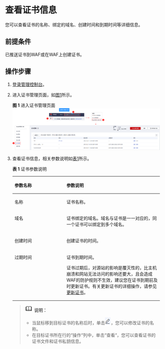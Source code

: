 # 查看证书信息<a name="waf_01_0282"></a>

您可以查看证书的名称、绑定的域名、创建时间和到期时间等详细信息。

## 前提条件<a name="section12726112995613"></a>

已推送证书到WAF或在WAF上创建证书。

## 操作步骤<a name="section3817437161619"></a>

1.  [登录管理控制台](https://console.huaweicloud.com/?locale=zh-cn)。
2.  进入证书管理页面，如[图1](#waf_01_0078_fig96651149116)所示。

    **图 1**  进入证书管理页面<a name="waf_01_0078_fig96651149116"></a>  
    ![](figures/进入证书管理页面.png "进入证书管理页面")

3.  查看证书信息，相关参数说明如[表1](#table14874354152011)所示。

    **表 1**  证书参数说明

    <a name="table14874354152011"></a>
    <table><thead align="left"><tr id="row387516548205"><th class="cellrowborder" valign="top" width="35.21%" id="mcps1.2.3.1.1"><p id="p187585492013"><a name="p187585492013"></a><a name="p187585492013"></a>参数名称</p>
    </th>
    <th class="cellrowborder" valign="top" width="64.79%" id="mcps1.2.3.1.2"><p id="p3875145416201"><a name="p3875145416201"></a><a name="p3875145416201"></a>参数说明</p>
    </th>
    </tr>
    </thead>
    <tbody><tr id="row187565419201"><td class="cellrowborder" valign="top" width="35.21%" headers="mcps1.2.3.1.1 "><p id="p148751054172016"><a name="p148751054172016"></a><a name="p148751054172016"></a>名称</p>
    </td>
    <td class="cellrowborder" valign="top" width="64.79%" headers="mcps1.2.3.1.2 "><p id="p11831342104013"><a name="p11831342104013"></a><a name="p11831342104013"></a><span>证书名称。</span></p>
    </td>
    </tr>
    <tr id="row148751545201"><td class="cellrowborder" valign="top" width="35.21%" headers="mcps1.2.3.1.1 "><p id="p1687519545206"><a name="p1687519545206"></a><a name="p1687519545206"></a>域名</p>
    </td>
    <td class="cellrowborder" valign="top" width="64.79%" headers="mcps1.2.3.1.2 "><p id="p1287555452011"><a name="p1287555452011"></a><a name="p1287555452011"></a>证书绑定的域名。域名与证书是一一对应的，同一个证书可以绑定到多个域名。</p>
    </td>
    </tr>
    <tr id="row1387525413206"><td class="cellrowborder" valign="top" width="35.21%" headers="mcps1.2.3.1.1 "><p id="p13875854162017"><a name="p13875854162017"></a><a name="p13875854162017"></a>创建时间</p>
    </td>
    <td class="cellrowborder" valign="top" width="64.79%" headers="mcps1.2.3.1.2 "><p id="p487517543205"><a name="p487517543205"></a><a name="p487517543205"></a><span>创建证书的时间。</span></p>
    </td>
    </tr>
    <tr id="row18875115412200"><td class="cellrowborder" valign="top" width="35.21%" headers="mcps1.2.3.1.1 "><p id="p987535414206"><a name="p987535414206"></a><a name="p987535414206"></a>过期时间</p>
    </td>
    <td class="cellrowborder" valign="top" width="64.79%" headers="mcps1.2.3.1.2 "><p id="p74902617455"><a name="p74902617455"></a><a name="p74902617455"></a>证书到期时间<span>。</span></p>
    <p id="p487595462020"><a name="p487595462020"></a><a name="p487595462020"></a>证书过期后，对源站的影响是覆灭性的，比主机崩溃和网站无法访问的影响还要大，且会造成WAF的防护规则不生效，建议您在证书到期前及时更新证书。有关更新证书的详细操作，请参见<a href="更新证书.md">更新证书</a>。</p>
    </td>
    </tr>
    </tbody>
    </table>

    >![](public_sys-resources/icon-note.gif) **说明：** 
    >-   当鼠标移到目标证书的名称后时，单击![](figures/icon-modifycaname.png)，您可以修改证书的名称。
    >-   在目标证书所在行的“操作“列中，单击“查看“，您可以查看证书的证书文件和证书私钥信息。


